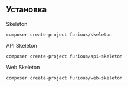 ## Установка

Skeleton

    composer create-project furious/skeleton
    
API Skeleton

    composer create-project furious/api-skeleton
    
Web Skeleton

    composer create-project furious/web-skeleton